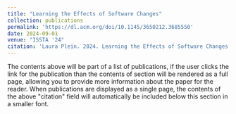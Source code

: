 ```yaml
---
title: "Learning the Effects of Software Changes"
collection: publications
permalink: 'https://dl.acm.org/doi/10.1145/3650212.3685550'
date: 2024-09-01
venue: "ISSTA '24"
citation: 'Laura Plein. 2024. Learning the Effects of Software Changes. In Proceedings of the 33rd ACM SIGSOFT International Symposium on Software Testing and Analysis (ISSTA 2024). Association for Computing Machinery, New York, NY, USA, 1886–1890. https://doi.org/10.1145/3650212.3685550'
---
```


The contents above will be part of a list of publications, if the user clicks the link for the publication than the contents of section will be rendered as a full page, allowing you to provide more information about the paper for the reader. When publications are displayed as a single page, the contents of the above "citation" field will automatically be included below this section in a smaller font.